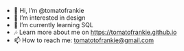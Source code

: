 - 👋 Hi, I’m @tomatofrankie
- 👀 I’m interested in design
- 🌱 I’m currently learning SQL
- 🎶 Learn more about me on https://tomatofrankie.github.io
- 📫 How to reach me: tomatotofrankie@gmail.com
<!--- - 💞️ I’m looking to collaborate on ... ---!>

<!---
tomatofrankie/tomatofrankie is a ✨ special ✨ repository because its `README.md` (this file) appears on your GitHub profile.
You can click the Preview link to take a look at your changes.
--->
